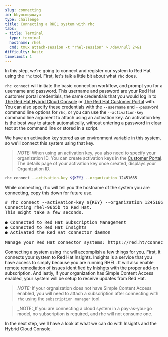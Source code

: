 ```yaml
---
slug: connecting
id: bbyocmqwuayu
type: challenge
title: Connecting a RHEL system with rhc
tabs:
- title: Terminal
  type: terminal
  hostname: rhel
  cmd: tmux attach-session -t "rhel-session" > /dev/null 2>&1
difficulty: basic
timelimit: 1
---
```

In this step, we're going to connect and register our system to Red Hat using the `rhc` tool. First, let's talk a little bit about what `rhc` does.

`rhc connect` will initiate the basic connection workflow, and prompt you for a username and password.  This username and password are your Red Hat customer portal credentials, the same credentials that you would log in to [The Red Hat Hybrid Cloud Console](https://cloud.redhat.com) or [The Red Hat Customer Portal](https://access.rehdat.com/) with.  You can also specify these credentials with the `--username` and `--password` command line options for `rhc`, or you can use the `--activation-key` command line argument to attach using an activation key.  An activation key is the best way to attach automatically, without entering a password in clear text at the command line or stored in a script.

We have an activation key stored as an environment variable in this system, so we'll connect this system using that key.

>_NOTE:_ When using an activation key, you also need to specify your organization ID.  You can create activation keys in the [Customer Portal](https://access.redhat.com/management/activation_keys).  The details page of your activation key once created, displays your Organization ID.

```bash
rhc connect --activation-key ${KEY} --organization 12451665
```

While connecting, rhc will tell you the hostname of the system you are connecting, copy this down for future use.

<pre>
# rhc connect --activation-key ${KEY} --organization 12451665
Connecting rhel-96b5b to Red Hat.
This might take a few seconds.

● Connected to Red Hat Subscription Management
● Connected to Red Hat Insights
● Activated the Red Hat connector daemon

Manage your Red Hat connector systems: https://red.ht/connector
</pre>

Connecting a system using `rhc` will accomplish a few things for you. First, it connects your system to Red Hat Insights. Insights is a service that you have access to simply because you are running RHEL. It will also enable remote remediation of issues identified by Inishgts with the proper add-on subscription.  And lastly, if your organization has Simple Content Access enabled, your system will be setup to receive updates from Red Hat.

>_NOTE:_ If your orgnaization does not have Simple Content Access enabled, you will need to attach a subscription after connecting with `rhc` using the `subscription manager` tool.

>_NOTE:_If you are connecting a cloud system in a pay-as-you-go model, no subscription is required, and rhc will not consume one.

In the next step, we'll have a look at what we can do with Insights and the Hybrid Cloud Console.
